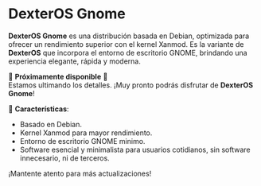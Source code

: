 # DexterOS Gnome

**DexterOS Gnome** es una distribución basada en Debian, optimizada para ofrecer un rendimiento superior con el kernel Xanmod. Es la variante de **DexterOS** que incorpora el entorno de escritorio GNOME, brindando una experiencia elegante, rápida y moderna.

🚧 **Próximamente disponible** 🚧  
Estamos ultimando los detalles. ¡Muy pronto podrás disfrutar de **DexterOS Gnome**!

🔧 **Características**:
- Basado en Debian.
- Kernel Xanmod para mayor rendimiento.
- Entorno de escritorio GNOME minimo.
- Software esencial y minimalista para usuarios cotidianos, sin software innecesario, ni de terceros.

¡Mantente atento para más actualizaciones!
